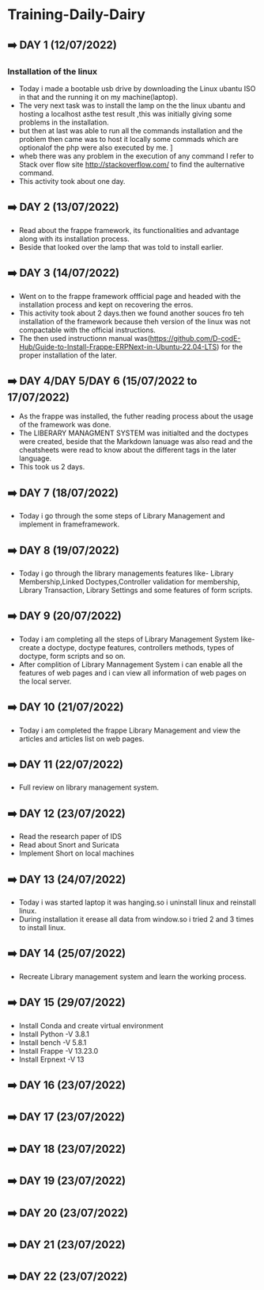  # Training-Daily-Dairy

## :arrow_right: DAY 1 (12/07/2022)
### Installation of the linux

- Today i made a bootable usb drive by downloading the Linux ubantu ISO in that and the running it on my machine(laptop).
- The very next task was to install the lamp on the the linux ubantu and hosting a localhost asthe test result ,this was initially giving some problems in the installation.
- but then at last was able to run all the commands installation and the problem then came was to host it locally some commads which are optionalof the php were also executed by me. ]
- wheb there was any problem in the execution of any command I refer to Stack over flow site http://stackoverflow.com/ to find the aulternative command.
- This activity took about one day.

## :arrow_right: DAY 2 (13/07/2022)
- Read about the frappe framework, its functionalities and advantage along with its installation process.
- Beside that looked over the lamp that was told to install earlier.

## :arrow_right: DAY 3 (14/07/2022)
- Went on to the frappe framework offficial page and headed with the  installation process and kept on recovering the erros.
- This activity took about 2 days.then we found another souces fro teh installation of the framework because theh version of the linux was not compactable with the official instructions.
- The then used instructionn manual was(https://github.com/D-codE-Hub/Guide-to-Install-Frappe-ERPNext-in-Ubuntu-22.04-LTS) for the proper installation of the later.

## :arrow_right: DAY 4/DAY 5/DAY 6 (15/07/2022 to 17/07/2022)
- As the frappe was installed, the futher reading process about the usage of the framework was done. 
- The LIBERARY MANAGMENT SYSTEM was initialted and the doctypes were created, beside that the Markdown lanuage was also read and the cheatsheets were read to know about the different tags in the later language. 
- This took us 2 days.
## :arrow_right: DAY 7 (18/07/2022)
- Today i go through the some steps of Library Management and implement in frameframework.
## :arrow_right: DAY 8 (19/07/2022)
- Today i go through the library managements features like- Library Membership,Linked Doctypes,Controller validation for membership, Library Transaction, Library Settings and some features of form scripts. 
## :arrow_right: DAY 9 (20/07/2022)
- Today i am completing all the steps of Library Management System like- create a doctype, doctype features, controllers methods, types of doctype, form scripts and so on.
-  After complition of Library Mannagement System i can enable all the features of web pages and i can view all information of web pages on the local server.
## :arrow_right: DAY 10 (21/07/2022)
- Today i am completed the frappe Library Management and view the articles and articles list on web pages.
## :arrow_right: DAY 11 (22/07/2022)
- Full review on library management system.
## :arrow_right: DAY 12 (23/07/2022)
- Read  the research paper of IDS
- Read about Snort and Suricata
- Implement Short on local machines
## :arrow_right: DAY 13 (24/07/2022)
- Today i was started laptop it was hanging.so i uninstall linux and reinstall linux.
- During installation it erease all data from window.so i tried 2 and 3 times to install linux.
## :arrow_right: DAY 14 (25/07/2022)
- Recreate Library management system and learn the working process.
## :arrow_right: DAY 15 (29/07/2022)
- Install Conda and create virtual environment
- Install Python  -V 3.8.1
- Install bench   -V 5.8.1
- Install Frappe  -V 13.23.0
- Install Erpnext -V 13

## :arrow_right: DAY 16 (23/07/2022)
## :arrow_right: DAY 17 (23/07/2022)
## :arrow_right: DAY 18 (23/07/2022)
## :arrow_right: DAY 19 (23/07/2022)
## :arrow_right: DAY 20 (23/07/2022)
## :arrow_right: DAY 21 (23/07/2022)
## :arrow_right: DAY 22 (23/07/2022)

